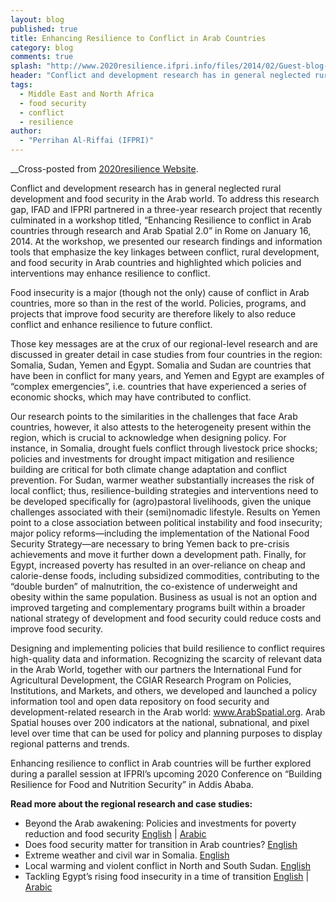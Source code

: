 ```yaml
---
layout: blog
published: true
title: Enhancing Resilience to Conflict in Arab Countries
category: blog
comments: true
splash: "http://www.2020resilience.ifpri.info/files/2014/02/Guest-blog-picture-1.png"
header: "Conflict and development research has in general neglected rural development and food security in the Arab world. To address this research gap, IFAD and IFPRI partnered in a three-year research project that recently culminated in a workshop titled, “Enhancing Resilience to conflict in Arab countries through research and Arab Spatial 2.0” in Rome on January 16, 2014."
tags: 
  - Middle East and North Africa
  - food security
  - conflict
  - resilience
author: 
  - "Perrihan Al-Riffai (IFPRI)"
---
```


__Cross-posted from [2020resilience Website](http://www.2020resilience.ifpri.info/2014/02/12/enhancing-resilience-to-conflict-in-arab-countries/). 

Conflict and development research has in general neglected rural development and food security in the Arab world. To address this research gap, IFAD and IFPRI partnered in a three-year research project that recently culminated in a workshop titled, “Enhancing Resilience to conflict in Arab countries through research and Arab Spatial 2.0” in Rome on January 16, 2014. At the workshop, we presented our research findings and information tools that emphasize the key linkages between conflict, rural development, and food security in Arab countries and highlighted which policies and interventions may enhance resilience to conflict.   

Food insecurity is a major (though not the only) cause of conflict in Arab countries, more so than in the rest of the world. Policies, programs, and projects that improve food security are therefore likely to also reduce conflict and enhance resilience to future conflict.   

Those key messages are at the crux of our regional-level research and are discussed in greater detail in case studies from four countries in the region: Somalia, Sudan, Yemen and Egypt. Somalia and Sudan are countries that have been in conflict for many years, and Yemen and Egypt are examples of “complex emergencies”, i.e. countries that have experienced a series of economic shocks, which may have contributed to conflict.   

Our research points to the similarities in the challenges that face Arab countries, however, it also attests to the heterogeneity present within the region, which is crucial to acknowledge when designing policy. For instance, in Somalia, drought fuels conflict through livestock price shocks; policies and investments for drought impact mitigation and resilience building are critical for both climate change adaptation and conflict prevention. For Sudan, warmer weather substantially increases the risk of local conflict; thus, resilience-building strategies and interventions need to be developed specifically for (agro)pastoral livelihoods, given the unique challenges associated with their (semi)nomadic lifestyle. Results on Yemen point to a close association between political instability and food insecurity; major policy reforms—including the implementation of the National Food Security Strategy—are necessary to bring Yemen back to pre-crisis achievements and move it further down a development path. Finally, for Egypt, increased poverty has resulted in an over-reliance on cheap and calorie-dense foods, including subsidized commodities, contributing to the “double burden” of malnutrition, the co-existence of underweight and obesity within the same population. Business as usual is not an option and improved targeting and complementary programs built within a broader national strategy of development and food security could reduce costs and improve food security.   

Designing and implementing policies that build resilience to conflict requires high-quality data and information. Recognizing the scarcity of relevant data in the Arab World, together with our partners the International Fund for Agricultural Development, the CGIAR Research Program on Policies, Institutions, and Markets, and others, we developed and launched a policy information tool and open data repository on food security and development-related research in the Arab world: www.ArabSpatial.org. Arab Spatial houses over 200 indicators at the national, subnational, and pixel level over time that can be used for policy and planning purposes to display regional patterns and trends.   

Enhancing resilience to conflict in Arab countries will be further explored during a parallel session at IFPRI’s upcoming 2020 Conference on “Building Resilience for Food and Nutrition Security” in Addis Ababa.   

**Read more about the regional research and case studies:**
+ Beyond the Arab awakening: Policies and investments for poverty reduction and food security [English](http://www.ifpri.org/publication/beyond-arab-awakening) | [Arabic](http://www.ifpri.org/node/8256)
+ Does food security matter for transition in Arab countries? [English](http://www.ifpri.org/publication/does-food-security-matter-transition-arab-countries) 
+ Extreme weather and civil war in Somalia. [English](http://www.ifpri.org/publication/extreme-weather-and-civil-war-somalia)
+ Local warming and violent conflict in North and South Sudan. [English](http://www.ifpri.org/publication/local-warming-and-violent-conflict-north-and-south-sudan)
+ Tackling Egypt’s rising food insecurity in a time of transition [English](http://www.ifpri.org/publication/tackling-egypt-s-rising-food-insecurity-time-transition) | [Arabic](http://ebrary.ifpri.org/cdm/ref/collection/p15738coll2/id/127560)